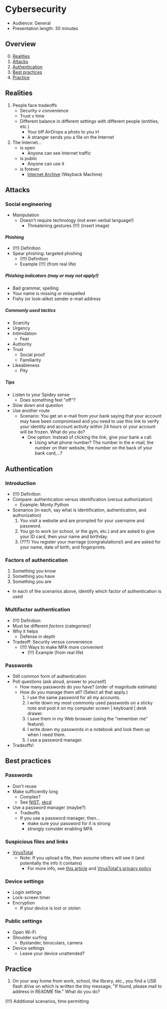 # Cybersecurity

- Audience: General
- Presentation length: 30 minutes



<!--
Reorganize presentation to focus on real-world applications, not theory.
After "Realities" section, give two or three sections focusing on single
area. In each area, give brief (!) background and theory, then give tips
and example scenarios for group discussion. Focus on engagement and
generating discussion and desire to know more, not delivering "content".

- Devices
    - Device security settings (auto screen-lock, etc.)
- Authentication
    - MFA
    - Password management
- Phishing
    - Discuss general social engineering, include in examples
- Networks
    - Public Wi-Fi
    - How to test and harden home router
- Summary
    - Gather (restate) helpful resources
        - VirusTotal
        - Password generators
-->



## Overview

0. [Realities](cysec-g30.md#realities)
1. [Attacks](cysec-g30.md#attacks)
2. [Authentication](cysec-g30.md#authentication)
3. [Best practices](cysec-g30.md#best-practices)
4. [Practice](cysec-g30.md#practice)



## Realities

1. People face tradeoffs
    - Security v convenience
    - Trust v time
    - Different balance in different settings with different people (entities, etc.)
        - Your bff AirDrops a photo to you irl
        - A stranger sends you a file on the Internet
2. The Internet...
    - is open
        - Anyone can see Internet traffic
    - is public
        - Anyone can use it
    - is forever
        - [Internet Archive](https://archive.org/) (Wayback Machine)



## Attacks

### Social engineering

- Manipulation
    - Doesn't require technology (not even verbal language!)
        - Threatening gestures (!!!) (insert image)

#### Phishing

- (!!!) Definition
- Spear phishing: targeted phishing
    - (!!!) Definition
    - Example (!!!) (from real life)

##### Phishing indicators (may or may not apply!)

- Bad grammar, spelling
- Your name is missing or misspelled
- Fishy (or look-alike) sender e-mail address

##### Commonly used tactics

- Scarcity
- Urgency
- Intimidation
    - Fear
- Authority
- Trust
    - Social proof
    - Familiarity
- Likeableness
    - Pity

##### Tips

- Listen to your Spidey sense
    - Does something feel "off"?
- Slow down and question
- Use another route
    - Scenario: You get an e-mail from your bank saying that your account may have been compromised and you need to use this link to verify your identity and account activity within 24 hours or your account will be frozen. What do you do?
        - One option: Instead of clicking the link, give your bank a call.
            - Using what phone number? The number in the e-mail, the number on their website, the number on the back of your bank card,...?



## Authentication

### Introduction

- (!!!) Definition
- Compare: authentication versus identification (versus authorization)
    - Example: Monty Python
- Scenarios (in each, say what is identification, authentication, and authorization)
    1. You visit a website and are prompted for your username and password.
    2. You go to work (or school, or the gym, etc.) and are asked to give your ID card, then your name and birthday.
    3. (???) You register your marriage (congratulations!) and are asked for your name, date of birth, and fingerprints.

### Factors of authentication

1. Something you know
2. Something you have
3. Something you are

- In each of the scenarios above, identify which factor of authentication is used

### Multifactor authentication

- (!!!) Definition
- Must be different _factors_ (categories)!
- Why it helps
    - Defense in depth
- Tradeoff: Security versus convenience
    - (!!!) Ways to make MFA more convenient
        - (!!!) Example (from real life)

### Passwords

- Still common form of authentication
- Poll questions (ask aloud, answer to yourself)
    - How many passwords do you have? (order of magnitude estimate)
    - How do you manage them all? (Select all that apply.)
        1. I use the same password for all my accounts.
        2. I write down my most commonly used passwords on a sticky note and post it on my computer screen \| keyboard \| desk drawer.
        3. I save them in my Web browser (using the "remember me" feature).
        4. I write down my passwords in a notebook and look them up when I need them.
        5. I use a password manager.
- Tradeoffs!



## Best practices

### Passwords

- Don't reuse
- Make sufficiently long
    - Complex?
    - See [NIST](https://pages.nist.gov/800-63-3/sp800-63b.html#appA), [xkcd](https://xkcd.com/936/)
- Use a password manager (maybe?)
    - Tradeoffs
    - If you use a password manager, then...
        - make sure your password for it is strong
        - strongly consider enabling MFA

### Suspicious files and links

- [VirusTotal](https://www.virustotal.com/gui/)
    - Note: If you upload a file, then assume others will see it (and potentially the info it contains)
        - For more info, see [this article](https://www.threatdown.com/blog/accidental-virustotal-upload-is-a-valuable-reminder-to-double-check-what-you-share/) and [VirusTotal's privacy policy](https://virustotal.readme.io/docs/privacy-policy)

### Device settings

- Login settings
- Lock-screen timer
- Encryption
    - If your device is lost or stolen

### Public settings

- Open Wi-Fi
- Shoulder surfing
    - Bystander, binoculars, camera
- Device settings
    - Leave your device unattended?



## Practice

1. On your way home from work, school, the library, etc., you find a USB flash drive on which is written the tiny message, "If found, please mail to address in README file." What do you do?

(!!!) Additional scenarios, time permitting

